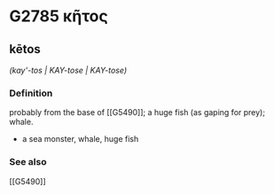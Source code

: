 # G2785 κῆτος

## kētos

_(kay'-tos | KAY-tose | KAY-tose)_

### Definition

probably from the base of [[G5490]]; a huge fish (as gaping for prey); whale.

- a sea monster, whale, huge fish

### See also

[[G5490]]

